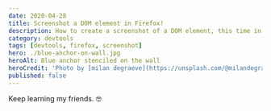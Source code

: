 ```yaml
---
date: 2020-04-28
title: Screenshot a DOM element in Firefox!
description: How to create a screenshot of a DOM element, this time in Firefox
category: devtools
tags: [devtools, firefox, screenshot]
hero: ./blue-anchor-on-wall.jpg
heroAlt: Blue anchor stenciled on the wall
heroCredit: 'Photo by [milan degraeve](https://unsplash.com/@milandegraeve)'
published: false
---
```


Keep learning my friends. 🤓
